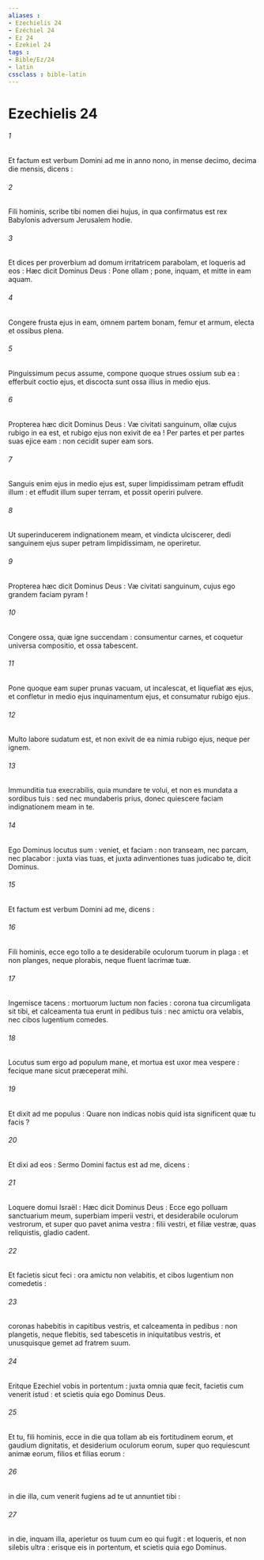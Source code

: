 ```yaml
---
aliases : 
- Ezechielis 24
- Ézéchiel 24
- Ez 24
- Ezekiel 24
tags : 
- Bible/Ez/24
- latin
cssclass : bible-latin
---
```


# Ezechielis 24

###### 1
Et factum est verbum Domini ad me in anno nono, in mense decimo, decima die mensis, dicens :
###### 2
Fili hominis, scribe tibi nomen diei hujus, in qua confirmatus est rex Babylonis adversum Jerusalem hodie.
###### 3
Et dices per proverbium ad domum irritatricem parabolam, et loqueris ad eos : Hæc dicit Dominus Deus : Pone ollam ; pone, inquam, et mitte in eam aquam.
###### 4
Congere frusta ejus in eam, omnem partem bonam, femur et armum, electa et ossibus plena.
###### 5
Pinguissimum pecus assume, compone quoque strues ossium sub ea : efferbuit coctio ejus, et discocta sunt ossa illius in medio ejus.
###### 6
Propterea hæc dicit Dominus Deus : Væ civitati sanguinum, ollæ cujus rubigo in ea est, et rubigo ejus non exivit de ea ! Per partes et per partes suas ejice eam : non cecidit super eam sors.
###### 7
Sanguis enim ejus in medio ejus est, super limpidissimam petram effudit illum : et effudit illum super terram, et possit operiri pulvere.
###### 8
Ut superinducerem indignationem meam, et vindicta ulciscerer, dedi sanguinem ejus super petram limpidissimam, ne operiretur.
###### 9
Propterea hæc dicit Dominus Deus : Væ civitati sanguinum, cujus ego grandem faciam pyram !
###### 10
Congere ossa, quæ igne succendam : consumentur carnes, et coquetur universa compositio, et ossa tabescent.
###### 11
Pone quoque eam super prunas vacuam, ut incalescat, et liquefiat æs ejus, et confletur in medio ejus inquinamentum ejus, et consumatur rubigo ejus.
###### 12
Multo labore sudatum est, et non exivit de ea nimia rubigo ejus, neque per ignem.
###### 13
Immunditia tua execrabilis, quia mundare te volui, et non es mundata a sordibus tuis : sed nec mundaberis prius, donec quiescere faciam indignationem meam in te.
###### 14
Ego Dominus locutus sum : veniet, et faciam : non transeam, nec parcam, nec placabor : juxta vias tuas, et juxta adinventiones tuas judicabo te, dicit Dominus.
###### 15
Et factum est verbum Domini ad me, dicens :
###### 16
Fili hominis, ecce ego tollo a te desiderabile oculorum tuorum in plaga : et non planges, neque plorabis, neque fluent lacrimæ tuæ.
###### 17
Ingemisce tacens : mortuorum luctum non facies : corona tua circumligata sit tibi, et calceamenta tua erunt in pedibus tuis : nec amictu ora velabis, nec cibos lugentium comedes.
###### 18
Locutus sum ergo ad populum mane, et mortua est uxor mea vespere : fecique mane sicut præceperat mihi.
###### 19
Et dixit ad me populus : Quare non indicas nobis quid ista significent quæ tu facis ?
###### 20
Et dixi ad eos : Sermo Domini factus est ad me, dicens :
###### 21
Loquere domui Israël : Hæc dicit Dominus Deus : Ecce ego polluam sanctuarium meum, superbiam imperii vestri, et desiderabile oculorum vestrorum, et super quo pavet anima vestra : filii vestri, et filiæ vestræ, quas reliquistis, gladio cadent.
###### 22
Et facietis sicut feci : ora amictu non velabitis, et cibos lugentium non comedetis :
###### 23
coronas habebitis in capitibus vestris, et calceamenta in pedibus : non plangetis, neque flebitis, sed tabescetis in iniquitatibus vestris, et unusquisque gemet ad fratrem suum.
###### 24
Eritque Ezechiel vobis in portentum : juxta omnia quæ fecit, facietis cum venerit istud : et scietis quia ego Dominus Deus.
###### 25
Et tu, fili hominis, ecce in die qua tollam ab eis fortitudinem eorum, et gaudium dignitatis, et desiderium oculorum eorum, super quo requiescunt animæ eorum, filios et filias eorum :
###### 26
in die illa, cum venerit fugiens ad te ut annuntiet tibi :
###### 27
in die, inquam illa, aperietur os tuum cum eo qui fugit : et loqueris, et non silebis ultra : erisque eis in portentum, et scietis quia ego Dominus.
